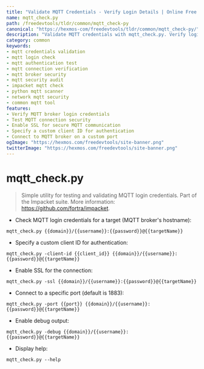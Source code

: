 ```yaml
---
title: "Validate MQTT Credentials - Verify Login Details | Online Free DevTools by Hexmos"
name: mqtt_check.py
path: /freedevtools/tldr/common/mqtt_check-py
canonical: "https://hexmos-com/freedevtools/tldr/common/mqtt_check-py/"
description: "Validate MQTT credentials with mqtt_check.py. Verify login information, enable SSL connections, and test client authentication. Free online tool, no registration required."
category: common
keywords:
- mqtt credentials validation
- mqtt login check
- mqtt authentication test
- mqtt connection verification
- mqtt broker security
- mqtt security audit
- impacket mqtt check
- python mqtt scanner
- network mqtt security
- common mqtt tool
features:
- Verify MQTT broker login credentials
- Test MQTT connection security
- Enable SSL for secure MQTT communication
- Specify a custom client ID for authentication
- Connect to MQTT broker on a custom port
ogImage: "https://hexmos.com/freedevtools/site-banner.png"
twitterImage: "https://hexmos.com/freedevtools/site-banner.png"
---
```


# mqtt_check.py

> Simple utility for testing and validating MQTT login credentials.
> Part of the Impacket suite.
> More information: <https://github.com/fortra/impacket>.

- Check MQTT login credentials for a target (MQTT broker's hostname):

`mqtt_check.py {{domain}}/{{username}}:{{password}}@{{targetName}}`

- Specify a custom client ID for authentication:

`mqtt_check.py -client-id {{client_id}} {{domain}}/{{username}}:{{password}}@{{targetName}}`

- Enable SSL for the connection:

`mqtt_check.py -ssl {{domain}}/{{username}}:{{password}}@{{targetName}}`

- Connect to a specific port (default is 1883):

`mqtt_check.py -port {{port}} {{domain}}/{{username}}:{{password}}@{{targetName}}`

- Enable debug output:

`mqtt_check.py -debug {{domain}}/{{username}}:{{password}}@{{targetName}}`

- Display help:

`mqtt_check.py --help`

